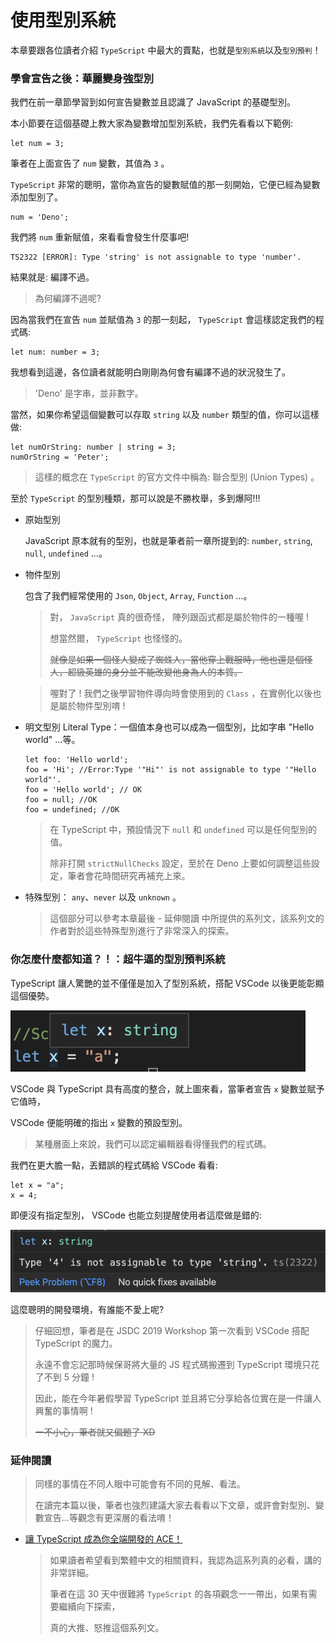 # 使用型別系統

本章要跟各位讀者介紹 `TypeScript` 中最大的賣點，也就是`型別系統`以及`型別預判`！

### 學會宣告之後：華麗變身強型別

我們在前一章節學習到如何宣告變數並且認識了 JavaScript 的基礎型別。

本小節要在這個基礎上教大家為變數增加型別系統，我們先看看以下範例:

```text
let num = 3;
```

筆者在上面宣告了 `num` 變數，其值為 `3` 。

`TypeScript` 非常的聰明，當你為宣告的變數賦值的那一刻開始，它便已經為變數添加型別了。

```text
num = 'Deno';
```

我們將 `num` 重新賦值，來看看會發生什麼事吧!

```text
TS2322 [ERROR]: Type 'string' is not assignable to type 'number'.
```

結果就是: 編譯不過。

> 為何編譯不過呢?

因為當我們在宣告 `num` 並賦值為 `3` 的那一刻起， `TypeScript` 會這樣認定我們的程式碼:

```text
let num: number = 3;
```

我想看到這邊，各位讀者就能明白剛剛為何會有編譯不過的狀況發生了。

> 'Deno' 是字串，並非數字。

當然，如果你希望這個變數可以存取 `string` 以及 `number` 類型的值，你可以這樣做:

```text
let numOrString: number | string = 3;
numOrString = 'Peter';
```

> 這樣的概念在 `TypeScript` 的官方文件中稱為: 聯合型別 \(Union Types\) 。

至於 `TypeScript` 的型別種類，那可以說是不勝枚舉，多到爆阿!!!

* 原始型別

  JavaScript 原本就有的型別，也就是筆者前一章所提到的: `number`, `string`, `null`, `undefined` ...。

* 物件型別

  包含了我們經常使用的 `Json`, `Object`, `Array`, `Function` ...。

  > 對， `JavaScript` 真的很奇怪， 陣列跟函式都是屬於物件的一種喔 !
  >
  > 想當然爾， `TypeScript` 也怪怪的。
  >
  > ~~就像是如果一個怪人變成了蜘蛛人，當他穿上戰服時，他也還是個怪人，超級英雄的身分並不能改變他身為人的本質。~~

  > 喔對了 ! 我們之後學習物件導向時會使用到的 `Class` ，在實例化以後也是屬於物件型別唷 !

* 明文型別 Literal Type：一個值本身也可以成為一個型別，比如字串 "Hello world" ...等。

  ```text
  let foo: 'Hello world';
  foo = 'Hi'; //Error:Type '"Hi"' is not assignable to type '"Hello world"'.
  foo = 'Hello world'; // OK
  foo = null; //OK
  foo = undefined; //OK
  ```

  > 在 TypeScript 中，預設情況下 `null` 和 `undefined` 可以是任何型別的值。
  >
  > 除非打開 `strictNullChecks` 設定，至於在 Deno 上要如何調整這些設定，筆者會花時間研究再補充上來。

* 特殊型別： `any`、`never` 以及 `unknown` 。

  > 這個部分可以參考本章最後 - 延伸閱讀 中所提供的系列文，該系列文的作者對於這些特殊型別進行了非常深入的探索。

### 你怎麼什麼都知道？！：超牛逼的型別預判系統

TypeScript 讓人驚艷的並不僅僅是加入了型別系統，搭配 VSCode 以後更能彰顯這個優勢。

![4-1](https://github.com/ianchen0119/ItIronMan2020-Hello-Deno/raw/master/ch4/4-1.png)

VSCode 與 TypeScript 具有高度的整合，就上圖來看，當筆者宣告 `x` 變數並賦予它值時，

VSCode 便能明確的指出 `x` 變數的預設型別。

> 某種層面上來說，我們可以認定編輯器看得懂我們的程式碼。

我們在更大膽一點，丟錯誤的程式碼給 VSCode 看看:

```text
let x = "a";
x = 4;
```

即便沒有指定型別， VSCode 也能立刻提醒使用者這麼做是錯的:

![4-2](https://github.com/ianchen0119/ItIronMan2020-Hello-Deno/raw/master/ch4/4-2.png)

這麼聰明的開發環境，有誰能不愛上呢?

> 仔細回想，筆者是在 JSDC 2019 Workshop 第一次看到 VSCode 搭配 TypeScript 的魔力。
>
> 永遠不會忘記那時候保哥將大量的 JS 程式碼搬遷到 TypeScript 環境只花了不到 5 分鐘 !
>
> 因此，能在今年暑假學習 TypeScript 並且將它分享給各位實在是一件讓人興奮的事情啊 !
>
> ~~一不小心，筆者就又偏題了 XD~~

### 延伸閱讀

> 同樣的事情在不同人眼中可能會有不同的見解、看法。
>
> 在讀完本篇以後，筆者也強烈建議大家去看看以下文章，或許會對型別、變數宣告...等觀念有更深層的看法唷！

* [讓 TypeScript 成為你全端開發的 ACE！](https://ithelp.ithome.com.tw/users/20120614/ironman/2685)

  > 如果讀者希望看到繁體中文的相關資料，我認為這系列真的必看，講的非常詳細。
  >
  > 筆者在這 30 天中很難將 `TypeScript` 的各項觀念一一帶出，如果有需要繼續向下探索，
  >
  > 真的大推、怒推這個系列文。

